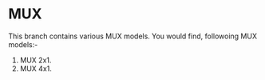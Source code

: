 # MUX
This branch contains various MUX models.
You would find, followoing MUX models:-
  1. MUX 2x1.
  2. MUX 4x1.
